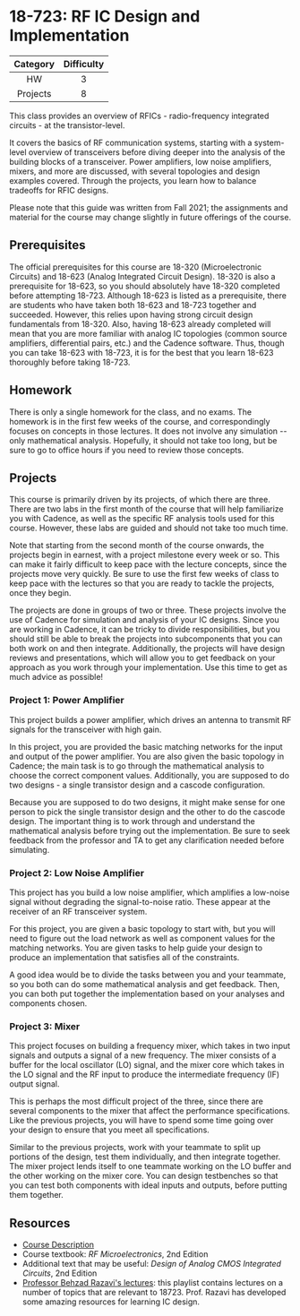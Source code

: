# 18-723: RF IC Design and Implementation

| Category | Difficulty |
|:-:       | :-:        |
| HW       | 3          |
| Projects | 8          |

This class provides an overview of RFICs - radio-frequency integrated circuits - at the transistor-level.

It covers the basics of RF communication systems, starting with a system-level overview of transceivers before diving deeper into the analysis of the building blocks of a transceiver. Power amplifiers, low noise amplifiers, mixers, and more are discussed, with several topologies and design examples covered. Through the projects, you learn how to balance tradeoffs for RFIC designs.

Please note that this guide was written from Fall 2021; the assignments and material for the course may change slightly in future offerings of the course.

## Prerequisites

The official prerequisites for this course are 18-320 (Microelectronic Circuits) and 18-623 (Analog Integrated Circuit Design). 18-320 is also a prerequisite for 18-623, so you should absolutely have 18-320 completed before attempting 18-723. Although 18-623 is listed as a prerequisite, there are students who have taken both 18-623 and 18-723 together and succeeded. However, this relies upon having strong circuit design fundamentals from 18-320. Also, having 18-623 already completed will mean that you are more familiar with analog IC topologies (common source amplifiers, differential pairs, etc.) and the Cadence software. Thus, though you can take 18-623 with 18-723, it is for the best that you learn 18-623 thoroughly before taking 18-723.

## Homework

There is only a single homework for the class, and no exams. The homework is in the first few weeks of the course, and correspondingly focuses on concepts in those lectures. It does not involve any simulation -- only mathematical analysis. Hopefully, it should not take too long, but be sure to go to office hours if you need to review those concepts.

## Projects

This course is primarily driven by its projects, of which there are three. There are two labs in the first month of the course that will help familiarize you with Cadence, as well as the specific RF analysis tools used for this course. However, these labs are guided and should not take too much time.

Note that starting from the second month of the course onwards, the projects begin in earnest, with a project milestone every week or so. This can make it fairly difficult to keep pace with the lecture concepts, since the projects move very quickly. Be sure to use the first few weeks of class to keep pace with the lectures so that you are ready to tackle the projects, once they begin.

The projects are done in groups of two or three. These projects involve the use of Cadence for simulation and analysis of your IC designs. Since you are working in Cadence, it can be tricky to divide responsibilities, but you should still be able to break the projects into subcomponents that you can both work on and then integrate.
Additionally, the projects will have design reviews and presentations, which will allow you to get feedback on your approach as you work through your implementation. Use this time to get as much advice as possible!

### Project 1: Power Amplifier

This project builds a power amplifier, which drives an antenna to transmit RF signals for the transceiver with high gain.

In this project, you are provided the basic matching networks for the input and output of the power amplifier. You are also given the basic topology in Cadence; the main task is to go through the mathematical analysis to choose the correct component values. Additionally, you are supposed to do two designs - a single transistor design and a cascode configuration.

Because you are supposed to do two designs, it might make sense for one person to pick the single transistor design and the other to do the cascode design. The important thing is to work through and understand the mathematical analysis before trying out the implementation. Be sure to seek feedback from the professor and TA to get any clarification needed before simulating.

### Project 2: Low Noise Amplifier

This project has you build a low noise amplifier, which amplifies a low-noise signal without degrading the signal-to-noise ratio. These appear at the receiver of an RF transceiver system.

For this project, you are given a basic topology to start with, but you will need to figure out the load network as well as component values for the matching networks. You are given tasks to help guide your design to produce an implementation that satisfies all of the constraints.

A good idea would be to divide the tasks between you and your teammate, so you both can do some mathematical analysis and get feedback. Then, you can both put together the implementation based on your analyses and components chosen.

### Project 3: Mixer

This project focuses on building a frequency mixer, which takes in two input signals and outputs a signal of a new frequency. The mixer consists of a buffer for the local oscillator (LO) signal, and the mixer core which takes in the LO signal and the RF input to produce the intermediate frequency (IF) output signal.

This is perhaps the most difficult project of the three, since there are several components to the mixer that affect the performance specifications. Like the previous projects, you will have to spend some time going over your design to ensure that you meet all specifications.

Similar to the previous projects, work with your teammate to split up portions of the design, test them individually, and then integrate together. The mixer project lends itself to one teammate working on the LO buffer and the other working on the mixer core. You can design testbenches so that you can test both components with ideal inputs and outputs, before putting them together.

## Resources

- [Course Description](https://courses.ece.cmu.edu/18723)
- Course textbook: _RF Microelectronics_, 2nd Edition
- Additional text that may be useful: _Design of Analog CMOS Integrated Circuits_, 2nd Edition
- [Professor Behzad Razavi's lectures](https://www.youtube.com/playlist?list=PLyYrySVqmyVPzvVlPW-TTzHhNWg1J_0LU): this playlist contains lectures on a number of topics that are relevant to 18723. Prof. Razavi has developed some amazing resources for learning IC design.
